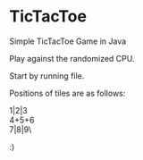# TicTacToe
Simple TicTacToe Game in Java

Play against the randomized CPU.

Start by running file.

Positions of tiles are as follows:

1|2|3\
4+5+6\
7|8|9\

:)
